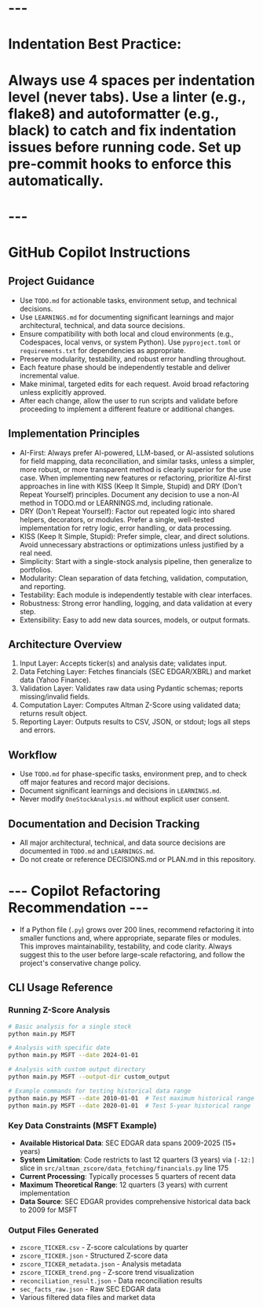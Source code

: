 # ---
# Indentation Best Practice:
# Always use 4 spaces per indentation level (never tabs). Use a linter (e.g., flake8) and autoformatter (e.g., black) to catch and fix indentation issues before running code. Set up pre-commit hooks to enforce this automatically.
# ---

# GitHub Copilot Instructions

## Project Guidance
- Use `TODO.md` for actionable tasks, environment setup, and technical decisions.
- Use `LEARNINGS.md` for documenting significant learnings and major architectural, technical, and data source decisions.
- Ensure compatibility with both local and cloud environments (e.g., Codespaces, local venvs, or system Python). Use `pyproject.toml` or `requirements.txt` for dependencies as appropriate.
- Preserve modularity, testability, and robust error handling throughout.
- Each feature phase should be independently testable and deliver incremental value.
- Make minimal, targeted edits for each request. Avoid broad refactoring unless explicitly approved.
- After each change, allow the user to run scripts and validate before proceeding to implement a different feature or additional changes.

## Implementation Principles
- AI-First: Always prefer AI-powered, LLM-based, or AI-assisted solutions for field mapping, data reconciliation, and similar tasks, unless a simpler, more robust, or more transparent method is clearly superior for the use case. When implementing new features or refactoring, prioritize AI-first approaches in line with KISS (Keep It Simple, Stupid) and DRY (Don't Repeat Yourself) principles. Document any decision to use a non-AI method in TODO.md or LEARNINGS.md, including rationale.
- DRY (Don't Repeat Yourself): Factor out repeated logic into shared helpers, decorators, or modules. Prefer a single, well-tested implementation for retry logic, error handling, or data processing.
- KISS (Keep It Simple, Stupid): Prefer simple, clear, and direct solutions. Avoid unnecessary abstractions or optimizations unless justified by a real need.
- Simplicity: Start with a single-stock analysis pipeline, then generalize to portfolios.
- Modularity: Clean separation of data fetching, validation, computation, and reporting.
- Testability: Each module is independently testable with clear interfaces.
- Robustness: Strong error handling, logging, and data validation at every step.
- Extensibility: Easy to add new data sources, models, or output formats.

## Architecture Overview
1. Input Layer: Accepts ticker(s) and analysis date; validates input.
2. Data Fetching Layer: Fetches financials (SEC EDGAR/XBRL) and market data (Yahoo Finance).
3. Validation Layer: Validates raw data using Pydantic schemas; reports missing/invalid fields.
4. Computation Layer: Computes Altman Z-Score using validated data; returns result object.
5. Reporting Layer: Outputs results to CSV, JSON, or stdout; logs all steps and errors.

## Workflow
- Use `TODO.md` for phase-specific tasks, environment prep, and to check off major features and record major decisions.
- Document significant learnings and decisions in `LEARNINGS.md`.
- Never modify `OneStockAnalysis.md` without explicit user consent.

## Documentation and Decision Tracking
- All major architectural, technical, and data source decisions are documented in `TODO.md` and `LEARNINGS.md`.
- Do not create or reference DECISIONS.md or PLAN.md in this repository.

# --- Copilot Refactoring Recommendation ---
- If a Python file (`.py`) grows over 200 lines, recommend refactoring it into smaller functions and, where appropriate, separate files or modules. This improves maintainability, testability, and code clarity. Always suggest this to the user before large-scale refactoring, and follow the project's conservative change policy.

## CLI Usage Reference

### Running Z-Score Analysis
```bash
# Basic analysis for a single stock
python main.py MSFT

# Analysis with specific date
python main.py MSFT --date 2024-01-01

# Analysis with custom output directory
python main.py MSFT --output-dir custom_output

# Example commands for testing historical data range
python main.py MSFT --date 2010-01-01  # Test maximum historical range
python main.py MSFT --date 2020-01-01  # Test 5-year historical range
```

### Key Data Constraints (MSFT Example)
- **Available Historical Data**: SEC EDGAR data spans 2009-2025 (15+ years)
- **System Limitation**: Code restricts to last 12 quarters (3 years) via `[-12:]` slice in `src/altman_zscore/data_fetching/financials.py` line 175
- **Current Processing**: Typically processes 5 quarters of recent data
- **Maximum Theoretical Range**: 12 quarters (3 years) with current implementation
- **Data Source**: SEC EDGAR provides comprehensive historical data back to 2009 for MSFT

### Output Files Generated
- `zscore_TICKER.csv` - Z-score calculations by quarter
- `zscore_TICKER.json` - Structured Z-score data
- `zscore_TICKER_metadata.json` - Analysis metadata
- `zscore_TICKER_trend.png` - Z-score trend visualization
- `reconciliation_result.json` - Data reconciliation results
- `sec_facts_raw.json` - Raw SEC EDGAR data
- Various filtered data files and market data
```

